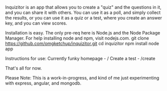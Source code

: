 Inquizitor is an app that allows you to create a "quiz" and the questions in it, and you can share it with others. You can use it as a poll, and simply collect the results, or you can use it as a quiz or a test, where you create an answer key, and you can view scores.  

Installation is easy. The only pre-req here is Node.js and the Node Package Manager. For help installing node and npm, visit nodejs.com.
git clone https://github.com/omgketchup/inquizitor.git
cd inquizitor
npm install
node app

Instructions for use:
Currently funky homepage - /
Create a test - /create

That's all for now.

Please Note: This is a work-in-progress, and kind of me just experimenting with express, angular, and mongodb.